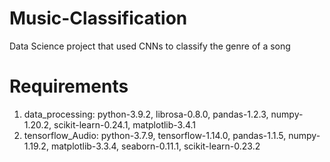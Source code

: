 # Music-Classification
Data Science project that used CNNs to classify the genre of a song
# Requirements
1) data_processing: python-3.9.2, librosa-0.8.0, pandas-1.2.3, numpy-1.20.2, scikit-learn-0.24.1, matplotlib-3.4.1
2) tensorflow_Audio: python-3.7.9, tensorflow-1.14.0, pandas-1.1.5, numpy-1.19.2, matplotlib-3.3.4, seaborn-0.11.1, scikit-learn-0.23.2